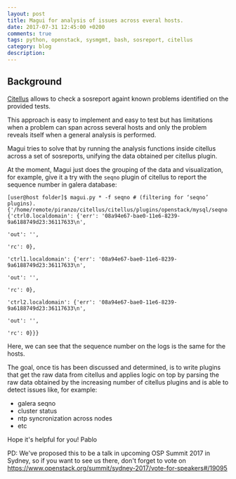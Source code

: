 ```yaml
---
layout: post
title: Magui for analysis of issues across everal hosts.
date: 2017-07-31 12:45:00 +0200
comments: true
tags: python, openstack, sysmgmt, bash, sosreport, citellus
category: blog
description:
---
```

## Background
[Citellus](2017-07-26-Citellus-framework-for-detecting-known-issues) allows to check a sosreport againt known problems identified on the provided tests.

This approach is easy to implement and easy to test but has limitations when a problem can span across several hosts and only the problem reveals itself when a general analysis is performed.

Magui tries to solve that by running the analysis functions inside citellus across a set of sosreports, unifying the data obtained per citellus plugin.

At the moment, Magui just does the grouping of the data and visualization, for example, give it a try with the `seqno` plugin of citellus to report the sequence number in galera database:

~~~
[user@host folder]$ magui.py * -f seqno # (filtering for ‘seqno’ plugins).
{'/home/remote/piranzo/citellus/citellus/plugins/openstack/mysql/seqno.sh': {'ctrl0.localdomain': {'err': '08a94e67-bae0-11e6-8239-9a6188749d23:36117633\n',
                                                                                                   'out': '',
                                                                                                   'rc': 0},
                                                                             'ctrl1.localdomain': {'err': '08a94e67-bae0-11e6-8239-9a6188749d23:36117633\n',
                                                                                                   'out': '',
                                                                                                   'rc': 0},
                                                                             'ctrl2.localdomain': {'err': '08a94e67-bae0-11e6-8239-9a6188749d23:36117633\n',
                                                                                                   'out': '',
                                                                                                   'rc': 0}}}

~~~

Here, we can see that the sequence number on the logs is the same for the hosts.

The goal, once tis has been discussed and determined, is to write plugins that get the raw data from citellus and applies logic on top by parsing the raw data obtained by the increasing number of citellus plugins and is able to detect issues like, for example:

- galera seqno
- cluster status
- ntp syncronization across nodes
- etc

Hope it's helpful for you!
Pablo

PD: We've proposed this to be a talk in upcoming OSP Summit 2017 in Sydney, so if you want to see us there, don't forget to vote on <https://www.openstack.org/summit/sydney-2017/vote-for-speakers#/19095>
